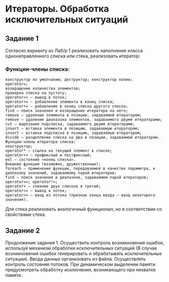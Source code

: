 # Итераторы. Обработка исключительных ситуаций

## Задание 1

Согласно варианту из Лаб/р 1 реализовать наполнение класса однонаправленного списка или стека,
реализовать итератор:

### Функции-члены списка:

```
конструктор по умолчанию; деструктор; конструктор копии;
operator=;
возвращение количества элементов;
проверка списка на пустоту;
operator<< – вывод в поток;
operator+= – добавление элемента в конец списка;
operator+= – добавление в конец списка другого списка;
find – поиск значения и возвращение итератора на него;
remove – удаление элемента в позиции, задаваемой итератором;
remove – удаление диапазона элементов, задаваемого двумя итераторами;
cut – вырезание подсписка, задаваемого двумя итераторами;
insert – вставка элемента в позицию, задаваемую итератором;
insert – вставка подсписка в позицию, задаваемую итератором;
divide – расщепление списка на два в позиции, задаваемой итератором.
Функции-члены итератора списка:
конструктор;
operator* – ссылка на текущий элемент в списке;
operator++ – префиксный и постфиксный;
eol – состояние «конец списка».
Внешние функции (возможно, дружественные):
foreach – применение функции, передаваемой в качестве параметра, к
диапазону значений, задаваемому парой итераторов;
find – поиск значения в диапазоне, задаваемом парой итераторов;
operator==; operator!=;
operator+ – слияние двух списков в третий;
operator<< – вывод в поток;
operator>> – ввод из потока (признак конца ввода – ввод некоторого значения).
```

Для стека реализовать аналогичный функционал, но в соответствии со свойствами стека.

## Задание 2

Продолжение задания 1. Осуществить контроль возникновения ошибок, используя механизм
обработки исключительных ситуаций (В случае возникновения ошибок генерировать и
обрабатывать исключительные ситуации).
Ввода данных организовать из файла. Осуществлять контроль состояния потоков.
При динамическом выделении памяти предусмотреть обработку исключения, возникающего при
нехватке памяти.
